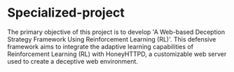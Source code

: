 # Specialized-project
The primary objective of this project is to develop 'A Web-based Deception Strategy Framework Using Reinforcement Learning (RL)'. This defensive framework aims to integrate the adaptive learning capabilities of Reinforcement Learning (RL) with HoneyHTTPD, a customizable web server used to create a deceptive web environment. 
